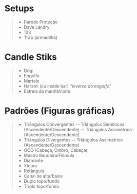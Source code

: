 # Setups
>- Parede Proteção
>- Dave Landry
>- 123
>- Trap (armadilha)

# Candle Stiks
>- Dogi 
>- Engolfo
>- Martelo
>- Harami (ou inside bar) _"inverso do engolfo"_
>- Estrela da manhã/noite

# Padrões (Figuras gráficas)
>- Triângulos Convergentes
>-- Triângulos Simétricos (Ascendente/Descendente)
>-- Triângulos Assimétrico (Ascendente/Descendente)
>- Triângulos Divergentes
>-- Triângulos Assimétrico (Ascendente/Descendente)
>- OCO (Cabeça, Ombro, Cabeça)
>- Mastro Bandeira/Flâmula
>- Diamante
>- Xícara
>- Retângulo
>- Canal de alta/baixa
>- Duplo topo/fundo
>- Triplo topo/fundo
<!--stackedit_data:
eyJoaXN0b3J5IjpbLTE5MTYxNDE5MCwtMTExNzA1ODc0OCwxMD
g0NDg5MzM1XX0=
-->